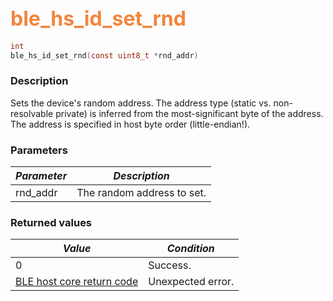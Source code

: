 ## <font color="#F2853F" style="font-size:24pt">ble\_hs\_id\_set\_rnd</font>

```c
int
ble_hs_id_set_rnd(const uint8_t *rnd_addr)
```

### Description

Sets the device's random address.  The address type (static vs. non-resolvable private) is inferred from the most-significant byte of the address.  The address is specified in host byte order (little-endian!). 

### Parameters

| *Parameter* | *Description* |
|-------------|---------------|
| rnd\_addr | The random address to set. |

### Returned values

| *Value* | *Condition* |
|---------|-------------|
| 0 | Success. |
| [BLE host core return code](../../ble_hs_return_codes/#return-codes-core) | Unexpected error. |
